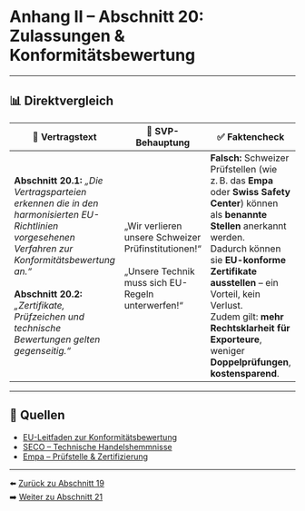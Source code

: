 # Anhang II – Abschnitt 20: Zulassungen & Konformitätsbewertung

---

## 📊 Direktvergleich

| 📜 **Vertragstext** | 🧨 **SVP-Behauptung** | ✅ **Faktencheck** |
|---------------------|-----------------------|--------------------|
| **Abschnitt 20.1:** _„Die Vertragsparteien erkennen die in den harmonisierten EU-Richtlinien vorgesehenen Verfahren zur Konformitätsbewertung an.“_ <br><br> **Abschnitt 20.2:** _„Zertifikate, Prüfzeichen und technische Bewertungen gelten gegenseitig.“_ | „Wir verlieren unsere Schweizer Prüfinstitutionen!“ <br><br> „Unsere Technik muss sich EU-Regeln unterwerfen!“ | **Falsch:** Schweizer Prüfstellen (wie z. B. das **Empa** oder **Swiss Safety Center**) können als **benannte Stellen** anerkannt werden. <br> Dadurch können sie **EU-konforme Zertifikate ausstellen** – ein Vorteil, kein Verlust. <br> Zudem gilt: **mehr Rechtsklarheit für Exporteure**, weniger **Doppelprüfungen**, **kostensparend**. |

---

## 🔗 Quellen

- [EU-Leitfaden zur Konformitätsbewertung](https://ec.europa.eu/docsroom/documents/46562)
- [SECO – Technische Handelshemmnisse](https://www.seco.admin.ch/)
- [Empa – Prüfstelle & Zertifizierung](https://www.empa.ch/)

---

⬅️ [Zurück zu Abschnitt 19](abschnitt_19.md)  
➡️ [Weiter zu Abschnitt 21](abschnitt_21.md)
